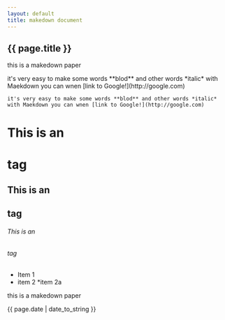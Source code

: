 ```yaml
---
layout: default
title: makedown document
---
```


<h2>{{ page.title }}</h2>
<p>this is a makedown paper</p>
<p>it's very easy to make some words **blod** and other words *italic* with Maekdown you can wnen [link to Google!](http://google.com)</p>

    it's very easy to make some words **blod** and other words *italic* with Maekdown you can wnen [link to Google!](http://google.com)

# This is an <h1> tag
## This is an <h2> tag
###### This is an <h6> tag

* Item 1
* item 2
  *item 2a

<p>this is a makedown paper</p>

<p>{{ page.date | date_to_string }}</p>
